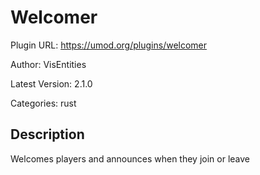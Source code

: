 # Welcomer

Plugin URL: https://umod.org/plugins/welcomer

Author: VisEntities

Latest Version: 2.1.0

Categories: rust

## Description

Welcomes players and announces when they join or leave
